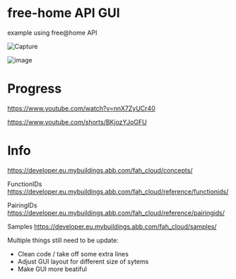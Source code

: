 # free-home API GUI
example using free@home API

![Capture](https://user-images.githubusercontent.com/84449958/203768014-073842c1-fd09-493e-ab91-0d081433a79b.PNG)


![image](https://user-images.githubusercontent.com/84449958/204394536-93a92962-5160-4d30-a3b3-e9d6c51eed7d.png)


# Progress
https://www.youtube.com/watch?v=nnX7ZyUCr40

https://www.youtube.com/shorts/BKjozYJoGFU


# Info
https://developer.eu.mybuildings.abb.com/fah_cloud/concepts/

FunctionIDs
https://developer.eu.mybuildings.abb.com/fah_cloud/reference/functionids/

PairingIDs
https://developer.eu.mybuildings.abb.com/fah_cloud/reference/pairingids/

Samples
https://developer.eu.mybuildings.abb.com/fah_cloud/samples/



Multiple things still need to be update:
- Clean code / take off some extra lines
- Adjust GUI layout for different size of sytems
- Make GUI more beatiful


